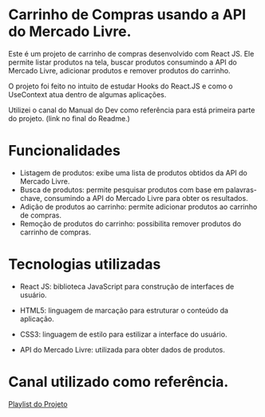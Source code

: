 # Carrinho de Compras usando a API do Mercado Livre.

Este é um projeto de carrinho de compras desenvolvido com React JS. Ele permite listar produtos na tela, buscar produtos consumindo a API do Mercado Livre, adicionar produtos e remover produtos do carrinho.

O projeto foi feito no intuito de estudar Hooks do React.JS e como o UseContext atua dentro de algumas aplicações.

Utilizei o canal do Manual do Dev como referência para está primeira parte do projeto. (link no final do Readme.)

# Funcionalidades
- Listagem de produtos: exibe uma lista de produtos obtidos da API do Mercado Livre.
- Busca de produtos: permite pesquisar produtos com base em palavras-chave, consumindo a API do Mercado Livre para obter os resultados.
- Adição de produtos ao carrinho: permite adicionar produtos ao carrinho de compras.
- Remoção de produtos do carrinho: possibilita remover produtos do carrinho de compras.

# Tecnologias utilizadas
- React JS: biblioteca JavaScript para construção de interfaces de usuário.
  
- HTML5: linguagem de marcação para estruturar o conteúdo da aplicação.
  
- CSS3: linguagem de estilo para estilizar a interface do usuário.
  
- API do Mercado Livre: utilizada para obter dados de produtos.

# Canal utilizado como referência.

[Playlist do Projeto](https://www.youtube.com/playlist?list=PLdtmpu_1ITQKuHMG4s0wUMa55OdsYeWw0)

